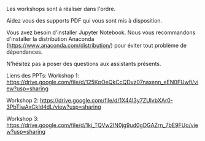 Les workshops sont à réaliser dans l'ordre.

Aidez vous des supports PDF qui vous sont mis à disposition.

Vous avez besoin d'installer Jupyter Notebook.
Nous vous recommandons d'installer la distribution Anaconda (https://www.anaconda.com/distribution/) pour éviter tout problème de dépendances.

N'hésitez pas à poser des questions aux assistants présents.


Liens des PPTs:
Workshop 1: 
https://drive.google.com/file/d/125KpOeQkCcQDvz07naxenn_eEN0FUwfi/view?usp=sharing

Workshop 2: 
https://drive.google.com/file/d/1X44I3y7ZUlvbXAr0-3PbTiwAxCkId4dL/view?usp=sharing

Workshop 3: 
https://drive.google.com/file/d/1kj_TQVw2IN0jg9ud0gDGAZrn_7bE9FUo/view?usp=sharing
